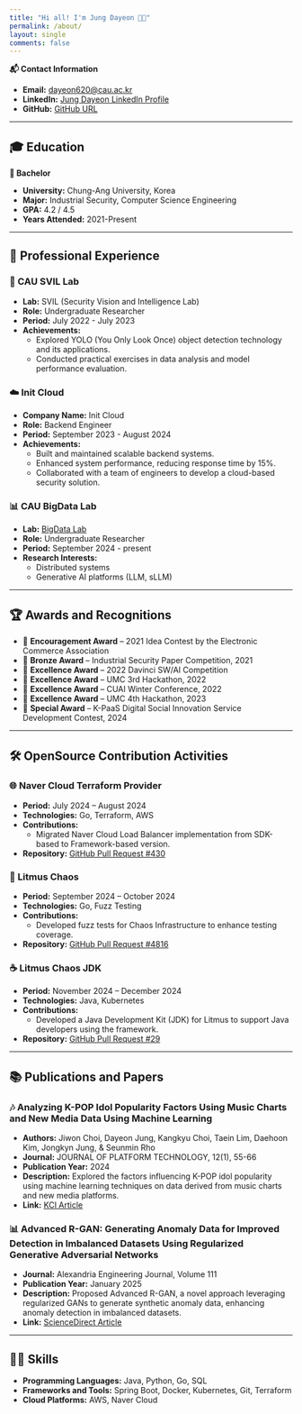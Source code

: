 ```yaml
---
title: "Hi all! I'm Jung Dayeon 👋🏻"
permalink: /about/
layout: single
comments: false
---
```


**📬 Contact Information**  
- **Email:** dayeon620@cau.ac.kr  
- **LinkedIn:** [Jung Dayeon LinkedIn Profile](https://www.linkedin.com/in/%EB%8B%A4%EC%97%B0-%EC%A0%95-19b219256/)  
- **GitHub:** [GitHub URL](https://github.com/inpyu)  

---

## 🎓 Education  
**📖 Bachelor**  
- **University:** Chung-Ang University, Korea  
- **Major:** Industrial Security, Computer Science Engineering  
- **GPA:** 4.2 / 4.5  
- **Years Attended:** 2021-Present  

---

## 💼 Professional Experience  

### 🧪 CAU SVIL Lab  
- **Lab:** SVIL (Security Vision and Intelligence Lab)  
- **Role:** Undergraduate Researcher  
- **Period:** July 2022 - July 2023  
- **Achievements:**  
  - Explored YOLO (You Only Look Once) object detection technology and its applications.  
  - Conducted practical exercises in data analysis and model performance evaluation.  

### ☁️ Init Cloud  
- **Company Name:** Init Cloud  
- **Role:** Backend Engineer  
- **Period:** September 2023 - August 2024  
- **Achievements:**  
  - Built and maintained scalable backend systems.  
  - Enhanced system performance, reducing response time by 15%.  
  - Collaborated with a team of engineers to develop a cloud-based security solution.  

### 📊 CAU BigData Lab  
- **Lab:** [BigData Lab](http://bigdata.cau.ac.kr/)  
- **Role:** Undergraduate Researcher  
- **Period:** September 2024 - present  
- **Research Interests:**  
  - Distributed systems  
  - Generative AI platforms (LLM, sLLM)  

---

## 🏆 Awards and Recognitions  
- 🥉 **Encouragement Award** – 2021 Idea Contest by the Electronic Commerce Association  
- 🥉 **Bronze Award** – Industrial Security Paper Competition, 2021  
- 🏅 **Excellence Award** – 2022 Davinci SW/AI Competition  
- 🏅 **Excellence Award** – UMC 3rd Hackathon, 2022  
- 🏅 **Excellence Award** – CUAI Winter Conference, 2022  
- 🏅 **Excellence Award** – UMC 4th Hackathon, 2023  
- 🏅 **Special Award** – K-PaaS Digital Social Innovation Service Development Contest, 2024  

---

## 🛠 OpenSource Contribution Activities  

### 🌐 Naver Cloud Terraform Provider  
- **Period:** July 2024 – August 2024  
- **Technologies:** Go, Terraform, AWS  
- **Contributions:**  
  - Migrated Naver Cloud Load Balancer implementation from SDK-based to Framework-based version.  
- **Repository:** [GitHub Pull Request #430](https://github.com/NaverCloudPlatform/terraform-provider-ncloud/pull/430)  

### 🔄 Litmus Chaos  
- **Period:** September 2024 – October 2024  
- **Technologies:** Go, Fuzz Testing  
- **Contributions:**  
  - Developed fuzz tests for Chaos Infrastructure to enhance testing coverage.  
- **Repository:** [GitHub Pull Request #4816](https://github.com/litmuschaos/litmus/pull/4816)  

### ☕ Litmus Chaos JDK  
- **Period:** November 2024 – December 2024  
- **Technologies:** Java, Kubernetes  
- **Contributions:**  
  - Developed a Java Development Kit (JDK) for Litmus to support Java developers using the framework.  
- **Repository:** [GitHub Pull Request #29](https://github.com/litmuschaos/litmus-java-sdk/pull/29)  

---

## 📚 Publications and Papers  

### 🎶 Analyzing K-POP Idol Popularity Factors Using Music Charts and New Media Data Using Machine Learning  
- **Authors:** Jiwon Choi, Dayeon Jung, Kangkyu Choi, Taein Lim, Daehoon Kim, Jongkyn Jung, & Seunmin Rho  
- **Journal:** JOURNAL OF PLATFORM TECHNOLOGY, 12(1), 55-66  
- **Publication Year:** 2024  
- **Description:** Explored the factors influencing K-POP idol popularity using machine learning techniques on data derived from music charts and new media platforms.  
- **Link:** [KCI Article](https://www.kci.go.kr/kciportal/ci/sereArticleSearch/ciSereArtiView.kci?sereArticleSearchBean.artiId=ART003059413)  

### 📊 Advanced R-GAN: Generating Anomaly Data for Improved Detection in Imbalanced Datasets Using Regularized Generative Adversarial Networks  
- **Journal:** Alexandria Engineering Journal, Volume 111  
- **Publication Year:** January 2025  
- **Description:** Proposed Advanced R-GAN, a novel approach leveraging regularized GANs to generate synthetic anomaly data, enhancing anomaly detection in imbalanced datasets.  
- **Link:** [ScienceDirect Article](https://www.sciencedirect.com/science/article/pii/S1110016824012523)  

---

## 🧑‍💻 Skills  
- **Programming Languages:** Java, Python, Go, SQL  
- **Frameworks and Tools:** Spring Boot, Docker, Kubernetes, Git, Terraform  
- **Cloud Platforms:** AWS, Naver Cloud  
